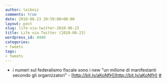 ```yaml
---
author: leibniz
comments: true
date: 2010-06-23 20:59:00+00:00
layout: post
slug: life-via-twitter-2010-06-23
title: Life via Twitter (2010-06-23)
wordpress_id: 4449
categories:
- tweets
tags:
- tweets
---
```



	
  * i numeri sul federalismo fiscale sono i new "un milione di manifestanti secondo gli organizzatori" - [http://bit.ly/aKoNfH](http://bit.ly/aKoNfH) [#](http://twitter.com/leibniz/statuses/16828047814)


